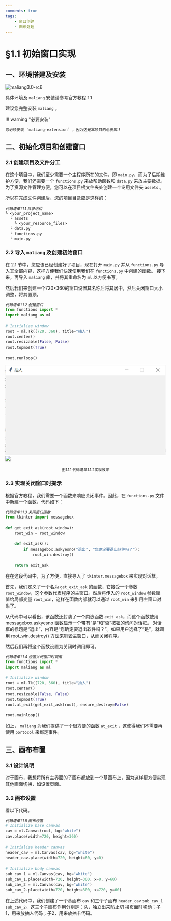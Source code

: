 ```yaml
---
comments: true
tags:
    - 窗口创建
    - 画布处理
---
```


# §1.1 初始窗口实现

## 一、环境搭建及安装

![maliang3.0-rc6](https://img.shields.io/badge/Maliang-3.0-green)

具体环境及 `maliang` 安装请参考官方教程 1.1

建议您完整安装 `maliang` 。

!!! warning "必要安装"
    
    您必须安装 `maliang-extension` ，因为这是本项目的必要库！

## 二、初始化项目和创建窗口

### 2.1 创建项目及文件分工

在这个项目中，我们至少需要一个主程序所在的文件，即 `main.py`，而为了后期维护方便，我们还需要一个 `functions.py` 来放帮助函数和 `data.py` 
来放主要数据。为了资源文件管理方便，您可以在项目根文件夹处创建一个专用文件夹 `assets` 。

所以在完成文件创建后，您的项目目录应是这样的：

<p style="margin-bottom: -15px"><i><small>代码清单1.1.1 目录结构</small></i></p>

```
└ <your_project_name>
  └ assets
    └ <your_resource_files>
  └ data.py
  └ functions.py
  └ main.py
```

### 2.2 导入 `maliang` 及创建初始窗口

在 2.1 节中，您应该已经创建好了项目，现在打开 `main.py` 并从 `functions.py` 导入其全部内容，这样方便我们快速使用我们在 `functions.py` 
中创建的函数。 接下来，再导入 `maliang` 库，并将其重命名为 `ml` 以方便书写。 

然后我们来创建一个720×360的窗口设置其名称后将其居中，然后关闭窗口大小调整，将其置顶。

<p style="margin-bottom: -15px"><i><small>代码清单1.1.2 创建窗口</small></i></p>

```python
from functions import *
import maliang as ml

# Initialize window
root = ml.Tk((720, 360), title="抽人")
root.center()
root.resizable(False, False)
root.topmost(True)

root.runloop()
```

![](images/1-1.light.png#only-light)
![](images/1-1.dark.png#only-dark)

<p align="center"><small>图1.1.1 代码清单1.1.2实现效果</small></p>

### 2.3 实现关闭窗口时提示

根据官方教程，我们需要一个函数来响应关闭事件。因此，在 `functions.py` 文件中新建一个函数，代码如下：

<p style="margin-bottom: -15px"><i><small>代码清单1.1.3 关闭窗口函数</small></i></p>

```python
from tkinter import messagebox

def get_exit_ask(root_window):
    root_win = root_window

    def exit_ask():
        if messagebox.askyesno("退出", "您确定要退出软件吗？"):
            root_win.destroy()

    return exit_ask
```

在在这段代码中，为了方便，直接导入了 `tkinter.messagebox` 来实现对话框。

首先，我们定义了一个名为 `get_exit_ask` 的函数，它接受一个参数 `root_window`，这个参数代表程序的主窗口。然后将传入的 `root_window` 参数赋
值给局部变量 `root_win`，这样在函数内部就可以通过 `root_win` 来引用主窗口对象了。

从代码中可以看出，该函数还封装了一个内嵌函数 `exit_ask`，而这个函数使用 messagebox.askyesno 函数显示一个带有“是”和“否”按钮的询问对话框。
对话框的标题是“退出”，内容是“您确定要退出软件吗？”。如果用户选择了“是”，就调用 root_win.destroy() 方法来销毁主窗口，从而关闭程序。

然后我们再将这个函数设置为关闭时调用即可。

<p style="margin-bottom: -15px"><i><small>代码清单1.1.4 设置关闭窗口时调用</small></i></p>

```python
from functions import *
import maliang as ml

# Initialize window
root = ml.Tk((720, 360), title="抽人")
root.center()
root.resizable(False, False)
root.topmost(True)
root.at_exit(get_exit_ask(root), ensure_destroy=False)

root.mainloop()
```

如上， `maliang` 为我们提供了一个很方便的函数 `at_exit` ，这使得我们不需要再使用 `portocol` 来绑定事件。

## 三、画布布置

### 3.1 设计说明

对于画布，我想将所有主界面的子画布都放到一个基画布上，因为这样更方便实现其他画面切换，如设置页面。

### 3.2 画布设置

看以下代码。

<p style="margin-bottom: -15px"><i><small>代码清单1.1.5 画布设置</small></i></p>

```python
# Initialize base canvas
cav = ml.Canvas(root, bg="white")
cav.place(width=720, height=360)

# Initialize header canvas
header_cav = ml.Canvas(cav, bg="white")
header_cav.place(width=720, height=60, y=0)

# Initialize body canvas
sub_cav_1 = ml.Canvas(cav, bg="white")
sub_cav_1.place(width=720, height=300, x=0, y=60)
sub_cav_2 = ml.Canvas(cav, bg="white")
sub_cav_2.place(width=720, height=300, x=720, y=60)
```

在上述代码中，我们创建了一个基画布 `cav` 和三个子画布 `header_cav` `sub_cav_1` `sub_cav_2`。这三个子画布作用分别是：头，独立出来防止切
换页面时移动；子1，用来放抽人代码；子2，用来放抽卡代码。
